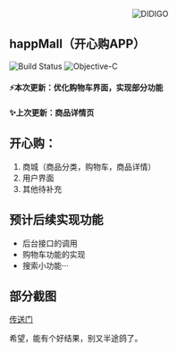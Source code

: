 <p align="center"><img src="http://image.niansnana.com/20200511104737.png" alt="DIDIGO"></p>

## happMall（开心购APP）

![Build Status](https://travis-ci.org/hrscy/TodayNews.svg?branch=master) ![Objective-C](https://img.shields.io/badge/language-Objective-C.svg)

#### ⚡️本次更新：优化购物车界面，实现部分功能

#### ✨上次更新：商品详情页

## 开心购：
1. 商城（商品分类，购物车，商品详情）
2. 用户界面
3. 其他待补充

## 预计后续实现功能

- 后台接口的调用
- 购物车功能的实现
- 搜索小功能···

## 部分截图

[传送门](http://mall.niansnana.com/)

希望，能有个好结果，别又半途鸽了。
